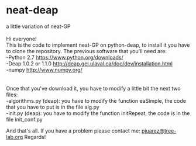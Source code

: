 # neat-deap
a little variation of neat-GP
</br></br>
Hi everyone! </br>
This is the code to implement neat-GP on python-deap, to install it you have to clone the repository.
The previous software that you'll need are: </br>
-Python 2.7  https://www.python.org/downloads/</br>
-Deap 1.0.2 or 1.1.0 http://deap.gel.ulaval.ca/doc/dev/installation.html</br>
-numpy http://www.numpy.org/ </br>
</br>
</br>
Once that you've download it, you have to modify a little bit the next two files:</br>
-algorithms.py (deap): you have to modify the function eaSimple, the code that you have to put is in the file alg.py</br>
-init.py (deap): you have to modify the function initRepeat, the code is in the file init_conf.py </br>

And that's all.
If you have a problem please contact me: pjuarez@tree-lab.org
Regards!
